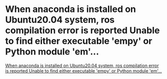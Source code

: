 # When anaconda is installed on Ubuntu20.04 system, ros compilation error is reported Unable to find either executable 'empy' or Python module 'em'...
[When anaconda is installed on Ubuntu20.04 system, ros compilation error is reported Unable to find either executable 'empy' or Python module 'em'...](https://aiwithcloud.com/2022/09/15/when_anaconda_is_installed_on_ubuntu20-04_system_ros_compilation_error_is_reported_unable_to_find_either_executable_empy_or_python_module_em/)